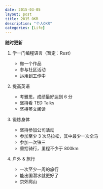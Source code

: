 ```yaml
---
date: 2015-03-05
layout: post
title: 2015 OKR
description: "个人OKR"
categories: [Life]
---
```


**随时更新**

1. 学一门编程语言（暂定：Rust）
    * 做一个作品
    * 参与社区活动
    * 运用到工作中

2. 提高英语
    * 考雅思，成绩最好达到 6 分
    * 坚持看 TED Talks
    * 坚持英文阅读

3. 锻炼身体
    * 坚持参加公司活动
    * 参加至少 3 次马拉松，其中最少一次全马
    * 参加一次铁三
    * 重拾骑行，里程不少于 800km
    
4. 户外 & 旅行
    * 一次至少一周的旅行
    * 能出国潜水就更好了
    * 京郊爬山
